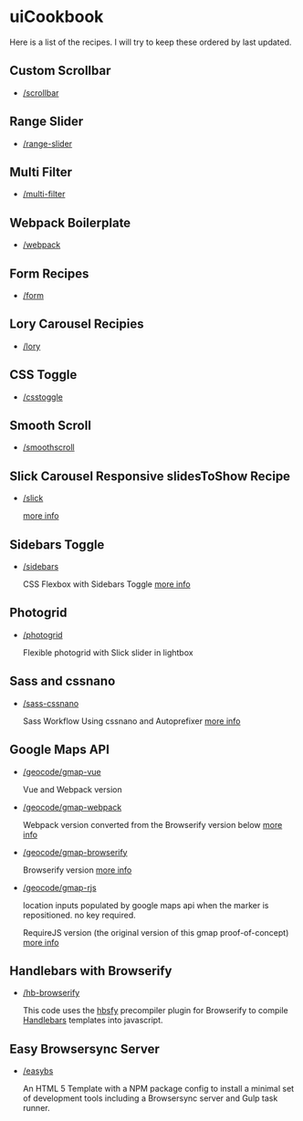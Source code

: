 # uiCookbook

Here is a list of the recipes. I will try to keep these ordered by last
updated.

## Custom Scrollbar

*   [/scrollbar](/scrollbar)

## Range Slider

*   [/range-slider](/range-slider)

## Multi Filter

*   [/multi-filter](/multi-filter)

## Webpack Boilerplate

*   [/webpack](/webpack)

## Form Recipes

*   [/form](/form)

## Lory Carousel Recipies

*   [/lory](/lory)

## CSS Toggle

*   [/csstoggle](/csstoggle)

## Smooth Scroll

*   [/smoothscroll](/smoothscroll)

## Slick Carousel Responsive slidesToShow Recipe

*   [/slick](/slick)

    [more info](https://jimfrenette.com/2019/04/slick-carousel-responsive-slides-to-show/ "Blog post")

## Sidebars Toggle

*	[/sidebars](/sidebars)

    CSS Flexbox with Sidebars Toggle [more info](https://jimfrenette.com/2018/09/css-flexbox-with-sidebars-toggle/ "Blog post")

## Photogrid

*	[/photogrid](/photogrid)

	Flexible photogrid with Slick slider in lightbox

## Sass and cssnano

*	[/sass-cssnano](/sass-cssnano)

    Sass Workflow Using cssnano and Autoprefixer [more info](https://jimfrenette.com/2018/01/webpack-3-sass-cssnano-autoprefixer-workflow-2/ "Blog post")

## Google Maps API

* 	[/geocode/gmap-vue](/geocode/gmap-vue)

	Vue and Webpack version

* 	[/geocode/gmap-webpack](/geocode/gmap-webpack)

	Webpack version converted from the Browserify version below
    [more info](https://jimfrenette.com/2017/03/google-maps-api-with-webpack/ "Blog post")

* 	[/geocode/gmap-browserify](/geocode/gmap-browserify)

	Browserify version [more info](https://jimfrenette.com/2016/03/google-maps-api-with-browserify/ "Blog post")

* 	[/geocode/gmap-rjs](/geocode/gmap-rjs)

    location inputs populated by google maps api when the marker is repositioned. no key required.

    RequireJS version (the original version of this gmap proof-of-concept)
	[more info](https://jimfrenette.com/2015/11/googlemap-requirejs/ "Blog post")

## Handlebars with Browserify

*   [/hb-browserify](/hb-browserify)

	This code uses the [hbsfy](https://github.com/epeli/node-hbsfy) precompiler plugin for Browserify to compile [Handlebars](http://handlebarsjs.com/) templates into javascript.

## Easy Browsersync Server

*   [/easybs](/easybs)

    An HTML 5 Template with a NPM package config to install a minimal set of development tools including a Browsersync server and Gulp task runner.
